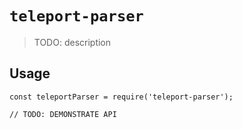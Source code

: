 # `teleport-parser`

> TODO: description

## Usage

```
const teleportParser = require('teleport-parser');

// TODO: DEMONSTRATE API
```
